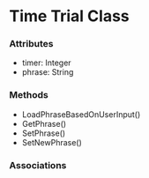 # Time Trial Class

### Attributes

-  timer: Integer
-  phrase: String

### Methods

-  LoadPhraseBasedOnUserInput()
-  GetPhrase()
-  SetPhrase()
-  SetNewPhrase()

### Associations

